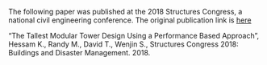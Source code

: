 The following paper was published at the 2018 Structures Congress, a national civil engineering conference. The original publication link is [here](https://ascelibrary.org/doi/pdf/10.1061/9780784481325.018)


“The Tallest Modular Tower Design Using a Performance Based Approach”, Hessam K., Randy M., David T., Wenjin S., Structures Congress 2018: Buildings and Disaster Management. 2018.
